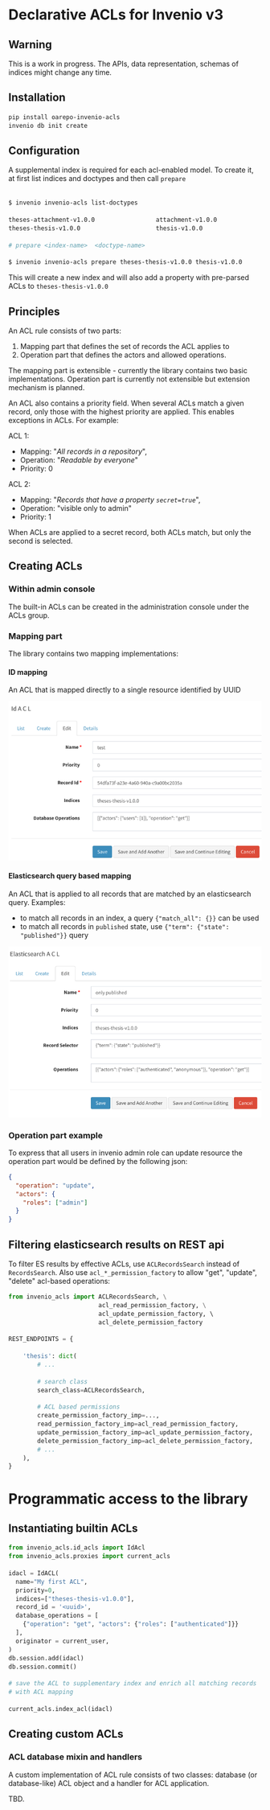 # Declarative ACLs for Invenio v3

## Warning

This is a work in progress. The APIs, data representation, schemas of
indices might change any time.

## Installation

```bash
pip install oarepo-invenio-acls
invenio db init create
```

## Configuration

A supplemental index is required for each acl-enabled model.
To create it, at first list indices and doctypes and then call `prepare`

```bash

$ invenio invenio-acls list-doctypes

theses-attachment-v1.0.0                 attachment-v1.0.0
theses-thesis-v1.0.0                     thesis-v1.0.0

# prepare <index-name>  <doctype-name>

$ invenio invenio-acls prepare theses-thesis-v1.0.0 thesis-v1.0.0
```

This will create a new index and
will also add a property with pre-parsed ACLs to `theses-thesis-v1.0.0`


## Principles

An ACL rule consists of two parts:

1. Mapping part that defines the set of records the ACL applies to
2. Operation part that defines the actors and allowed operations.

The mapping part is extensible - currently the library contains
two basic implementations. Operation part is currently not extensible
but extension mechanism is planned.

An ACL also contains a priority field. When several ACLs match a given
record, only those with the highest priority are applied. 
This enables exceptions in ACLs. For example:

ACL 1:
* Mapping: "*All records in a repository*", 
* Operation: "*Readable by everyone*" 
* Priority: 0

ACL 2:
* Mapping: "*Records that have a property `secret=true`*", 
* Operation: "visible only to admin"
* Priority: 1
  
When ACLs are applied to a secret record, both ACLs match, but only the second is selected.
 
## Creating ACLs

### Within admin console

The built-in ACLs can be created in the administration console under the ACLs group.


### Mapping part

The library contains two mapping implementations:

#### ID mapping

An ACL that is mapped directly to a single resource identified by UUID

![IdACL example](docs/idacl.png)

#### Elasticsearch query based mapping

An ACL that is applied to all records that are matched by an elasticsearch query.
Examples:

* to match all records in an index, a query `{"match_all": {}}` can be used
* to match all records in `published` state, use `{"term": {"state": "published"}}` query

![ESACL example](docs/esacl.png)

### Operation part example

To express that all users in invenio admin role can update resource the operation part would be defined by the following json:

```json
{
  "operation": "update",
  "actors": {
    "roles": ["admin"]
  }
}
```

## Filtering elasticsearch results on REST api

To filter ES results by effective ACLs, use `ACLRecordsSearch`
instead of `RecordsSearch`. Also use `acl_*_permission_factory` 
to allow "get", "update", "delete" acl-based operations:

```python
from invenio_acls import ACLRecordsSearch, \
                         acl_read_permission_factory, \
                         acl_update_permission_factory, \ 
                         acl_delete_permission_factory

REST_ENDPOINTS = {

    'thesis': dict(
        # ...

        # search class
        search_class=ACLRecordsSearch,

        # ACL based permissions
        create_permission_factory_imp=...,
        read_permission_factory_imp=acl_read_permission_factory,
        update_permission_factory_imp=acl_update_permission_factory,
        delete_permission_factory_imp=acl_delete_permission_factory,
        # ...
    ),
}
```

# Programmatic access to the library

## Instantiating builtin ACLs

```python
from invenio_acls.id_acls import IdAcl
from invenio_acls.proxies import current_acls

idacl = IdACL(
  name="My first ACL",
  priority=0,
  indices=["theses-thesis-v1.0.0"],
  record_id = '<uuid>',
  database_operations = [
    {"operation": "get", "actors": {"roles": ["authenticated"]}}
  ],
  originator = current_user,
)
db.session.add(idacl)
db.session.commit()

# save the ACL to supplementary index and enrich all matching records
# with ACL mapping

current_acls.index_acl(idacl)

```

## Creating custom ACLs

### ACL database mixin and handlers

A custom implementation of ACL rule consists of two classes: database
(or database-like) ACL object and a handler for ACL application.

TBD.
